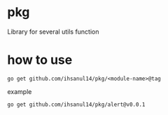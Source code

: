 # pkg
Library for several utils function

# how to use 
```go get github.com/ihsanul14/pkg/<module-name>@tag```

example

```go get github.com/ihsanul14/pkg/alert@v0.0.1```


